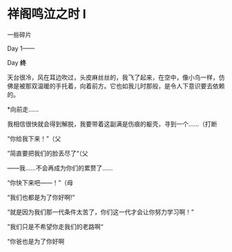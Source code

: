 # 祥阁鸣泣之时 **I**

一些碎片

Day 1——







Day **终**

天台很冷，风在耳边吹过，头皮麻丝丝的，我飞了起来，在空中，像小鸟一样，仿佛是被那双温暖的手托着，向着前方。它也如我儿时那般，是令人下意识要去依赖的。

*向前走……

我相信很快就会得到解脱，我要带着这副满是伤痕的躯壳，寻到一个……（打断

“你给我下来！”（父

”简直要把我们的脸丢尽了“（父

——我……不会再成为你们的累赘了……

“你快下来吧——！”（母

“我们也都是为了你好啊!”

“就是因为我们那一代条件太苦了，你们这一代才会让你努力学习啊！”

”我们只是不希望你走我们的老路啊“

“你爸也是为了你好啊

